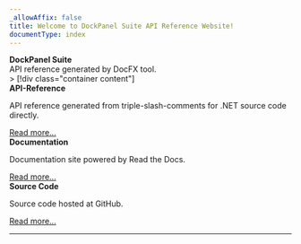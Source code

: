```yaml
---
_allowAffix: false
title: Welcome to DockPanel Suite API Reference Website!
documentType: index
---
```

<style type="text/css">
#note {
  margin-bottom: 100px;
}
#note h1{
  font-size: 24px;
}
#note h2{
  font-size: 20px;
}
#note h3{
  font-size: 16px
}
</style>

<div class="hero">
  <div class="wrap">
    <div class="text">
      <strong>DockPanel Suite</strong>
  </div>
    <div class="minitext">
    API reference generated by DocFX tool.
    </div>
  </div>
</div>
> [!div class="container content"]  
  <div id="vp-container">
    <div id="initial-vps">
      <div class="row value-props">
        <div class="col-lg-4 text-center animated fadeInLeft">
          <strong class="value-prop-heading">API-Reference</strong>
          <p>API reference generated from triple-slash-comments for .NET source code directly.</p>
          <div class="buttons-unit">
            <a href="obj/api/WeifenLuo.WinFormsUI.Docking.DockPanel.yml" class="button">Read more...</a>
          </div>
        </div><!-- /.col-lg-4 -->
        <div class="col-lg-4 text-center animated fadeIn">
          <strong class="value-prop-heading">Documentation</strong>
          <p>Documentation site powered by Read the Docs.</p>
          <div class="buttons-unit">
            <a href="https://dockpanelsuite.readthedocs.org" class="button">Read more...</a>
          </div>
        </div><!-- /.col-lg-4 -->
        <div class="col-lg-4 text-center animated fadeInRight">
          <strong class="value-prop-heading">Source Code</strong>
          <p>Source code hosted at GitHub.</p>
          <div class="buttons-unit">
            <a href="https://github.com/dockpanelsuite/dockpanelsuite" class="button">Read more...</a>
          </div>
        </div><!-- /.col-lg-4 -->
      </div><!-- /.row -->
    </div>
  </div>
  <hr/>